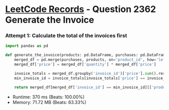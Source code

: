 # [LeetCode Records](../../README.md) - Question 2362 Generate the Invoice

### Attempt 1: Calculate the total of the invoices first
```py
import pandas as pd

def generate_the_invoice(products: pd.DataFrame, purchases: pd.DataFrame) -> pd.DataFrame:
    merged_df = pd.merge(purchases, products, on='product_id', how='left')
    merged_df['price'] = merged_df['quantity'] * merged_df['price']

    invoice_totals = merged_df.groupby('invoice_id')['price'].sum().reset_index()
    min_invoice_id = invoice_totals[invoice_totals['price'] == invoice_totals['price'].max()]['invoice_id'].min()

    return merged_df[merged_df['invoice_id'] == min_invoice_id][['product_id', 'quantity', 'price']]
```
- Runtime: 370 ms (Beats: 100.00%)
- Memory: 71.72 MB (Beats: 63.33%)

<br>

